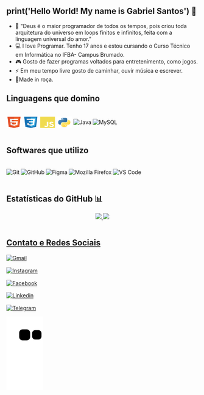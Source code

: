 ## print('Hello World! My name is Gabriel Santos') 👋

- 📂 ⁠"Deus é o maior programador de todos os tempos, pois criou toda arquitetura do universo em loops finitos e infinitos, feita com a linguagem universal do amor."
- 💻 I love Programar. Tenho 17 anos e estou cursando o Curso Técnico em Informática no IFBA- Campus Brumado.
- 🎮 Gosto de fazer programas voltados para entretenimento, como jogos.
- ⚡ Em meu tempo livre gosto de caminhar, ouvir música e escrever.
- 🌿Made in roça.

## Linguagens que domino

<div style="display: inline_block"><br>
  <img align="center" alt="Rafa-HTML" height="30" width="40" src="https://raw.githubusercontent.com/devicons/devicon/master/icons/html5/html5-original.svg">
  
  <img align="center" alt="Rafa-CSS" height="30" width="40" src="https://raw.githubusercontent.com/devicons/devicon/master/icons/css3/css3-original.svg">
  
  <img align="center" alt="Javascript" height="30" width="40" src="https://raw.githubusercontent.com/devicons/devicon/master/icons/javascript/javascript-plain.svg">
    
  <img align="center" alt="Python" height="30" width="40" src="https://raw.githubusercontent.com/devicons/devicon/master/icons/python/python-original.svg">

  <img align="center" alt="Java" height="30" width="40" src="https://cdn.jsdelivr.net/gh/devicons/devicon/icons/java/java-original.svg" />
    
  <img align="center" alt="MySQL" height="30" width="40" src="https://cdn.jsdelivr.net/gh/devicons/devicon/icons/mysql/mysql-plain.svg" /> 

  
</div>
<br>

## Softwares que utilizo

<div style="display: inline_block"><br>
  
  <img align="center" alt="Git" height="30" width="40" src="https://cdn.jsdelivr.net/gh/devicons/devicon/icons/git/git-original.svg" />
  
  <img align="center" alt="GitHub" height="30" width="40" src="https://cdn.jsdelivr.net/gh/devicons/devicon/icons/github/github-original.svg" />
          
  <img align="center" alt="Figma" height="30" width="40" src="https://cdn.jsdelivr.net/gh/devicons/devicon/icons/figma/figma-original.svg" />

  <img align="center" alt="Mozilla Firefox" height="30" width="40" src="https://cdn.jsdelivr.net/gh/devicons/devicon/icons/firefox/firefox-plain.svg" />

  <img align="center" alt="VS Code" height="30" width="40" src="https://cdn.jsdelivr.net/gh/devicons/devicon/icons/vscode/vscode-original.svg" />

</div>
<br>

## Estatísticas do GitHub 📊
<div align="center">
  <a href="https://github.com/gabrielss432112">
  <img height="180em" src="https://github-readme-stats.vercel.app/api?username=gabrielss432112&show_icons=true&theme=aura&include_all_commits=true&count_private=true"/>
  <img height="180em" src="https://github-readme-stats.vercel.app/api/top-langs/?username=gabrielss432112&layout=compact&langs_count=7&theme=aura"/>
</div>
<br>

## Contato e Redes Sociais

  <div>
  
  <a href = "mailto:gabrielss432112@gmail.com"><img align="center" alt="Gmail" src="https://img.shields.io/badge/-Gmail-%23333?style=for-the-badge&logo=gmail&logoColor=white" target="_blank"></a>
  
  <a href="https://instagram.com/gabriel.santos65" target="_blank"><img align="center" alt="Instagram" src="https://img.shields.io/badge/-Instagram-%23E4405F?style=for-the-badge&logo=instagram&logoColor=white" target="_blank"></a>
  
  <a href="https://www.facebook.com/gabriel5kazekage/" target="_blank"><img align="center" alt="Facebook" src="https://img.shields.io/badge/Facebook-1877F2?style=for-the-badge&logo=facebook&logoColor=white" target="_blank"></a>
  
  <a href="https://www.linkedin.com/in/gabriel-silva-santos-3869b5247/" target="_blank"><img align="center" alt="Linkedin" src="https://img.shields.io/badge/-LinkedIn-%230077B5?style=for-the-badge&logo=linkedin&logoColor=white" target="_blank"></a> 
  
  <a href="gabriel_ssa" target="_blank"><img align="center" alt="Telegram" src="https://img.shields.io/badge/Telegram-2CA5E0?style=for-the-badge&logo=telegram&logoColor=white" target="_blank"></a> 
  
   </div>
 
  ![Snake animation](https://github.com/rafaballerini/rafaballerini/blob/output/github-contribution-grid-snake.svg)
 



          
